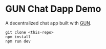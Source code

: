 # GUN Chat Dapp Demo

A decentralized chat app built with [GUN](https://gun.eco/). 


```
git clone <this-repo>
npm install
npm run dev
```